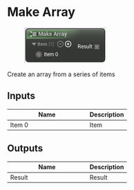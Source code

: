 # Make Array

<div align="left" data-full-width="false">

<figure><img src="make_array.png" alt=""><figcaption></figcaption></figure>

</div>

Create an array from a series of items

## Inputs

<table>
<thead><tr><th width="170">Name</th><th>Description</th></tr></thead>
<tbody>
<tr><td>Item 0</td><td>Item</td></tr>
</tbody>
</table>

## Outputs

<table>
<thead><tr><th width="170">Name</th><th>Description</th></tr></thead>
<tbody>
<tr><td>Result</td><td>Result</td></tr>
</tbody>
</table>